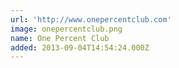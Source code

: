 ```yaml
---
url: 'http://www.onepercentclub.com'
image: onepercentclub.png
name: One Percent Club
added: 2013-09-04T14:54:24.000Z
---
```

